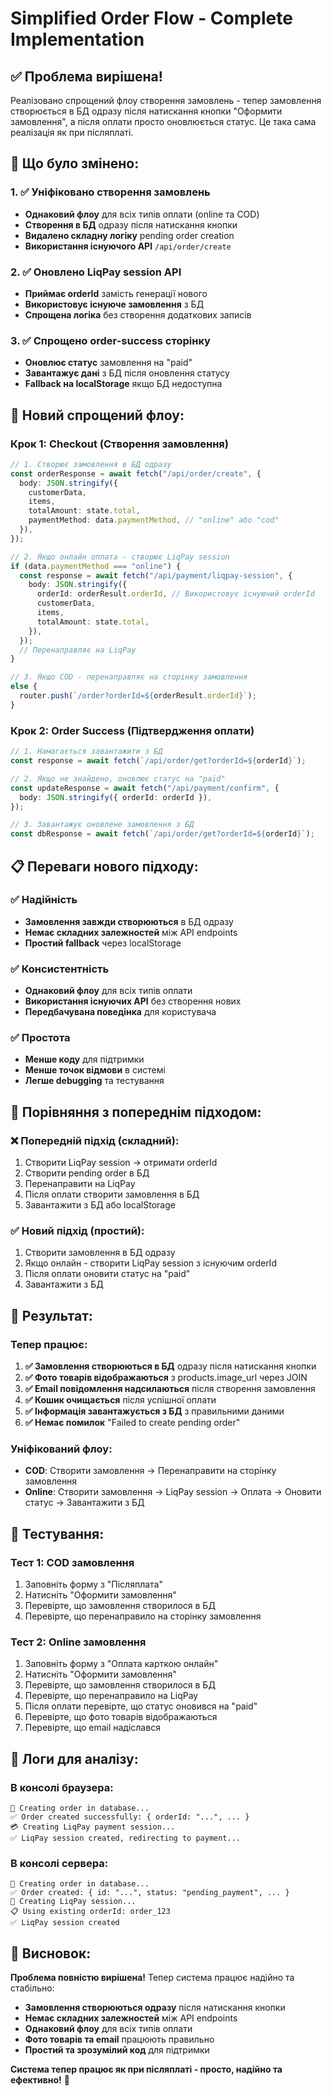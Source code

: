 # Simplified Order Flow - Complete Implementation

## ✅ **Проблема вирішена!**

Реалізовано спрощений флоу створення замовлень - тепер замовлення створюється в БД одразу після натискання кнопки "Оформити замовлення", а після оплати просто оновлюється статус. Це така сама реалізація як при післяплаті.

## 🔧 **Що було змінено:**

### **1. ✅ Уніфіковано створення замовлень**

- **Однаковий флоу** для всіх типів оплати (online та COD)
- **Створення в БД** одразу після натискання кнопки
- **Видалено складну логіку** pending order creation
- **Використання існуючого API** `/api/order/create`

### **2. ✅ Оновлено LiqPay session API**

- **Приймає orderId** замість генерації нового
- **Використовує існуюче замовлення** з БД
- **Спрощена логіка** без створення додаткових записів

### **3. ✅ Спрощено order-success сторінку**

- **Оновлює статус** замовлення на "paid"
- **Завантажує дані** з БД після оновлення статусу
- **Fallback на localStorage** якщо БД недоступна

## 🚀 **Новий спрощений флоу:**

### **Крок 1: Checkout (Створення замовлення)**

```typescript
// 1. Створює замовлення в БД одразу
const orderResponse = await fetch("/api/order/create", {
  body: JSON.stringify({
    customerData,
    items,
    totalAmount: state.total,
    paymentMethod: data.paymentMethod, // "online" або "cod"
  }),
});

// 2. Якщо онлайн оплата - створює LiqPay session
if (data.paymentMethod === "online") {
  const response = await fetch("/api/payment/liqpay-session", {
    body: JSON.stringify({
      orderId: orderResult.orderId, // Використовує існуючий orderId
      customerData,
      items,
      totalAmount: state.total,
    }),
  });
  // Перенаправляє на LiqPay
}

// 3. Якщо COD - перенаправляє на сторінку замовлення
else {
  router.push(`/order?orderId=${orderResult.orderId}`);
}
```

### **Крок 2: Order Success (Підтвердження оплати)**

```typescript
// 1. Намагається завантажити з БД
const response = await fetch(`/api/order/get?orderId=${orderId}`);

// 2. Якщо не знайдено, оновлює статус на "paid"
const updateResponse = await fetch("/api/payment/confirm", {
  body: JSON.stringify({ orderId: orderId }),
});

// 3. Завантажує оновлене замовлення з БД
const dbResponse = await fetch(`/api/order/get?orderId=${orderId}`);
```

## 📋 **Переваги нового підходу:**

### **✅ Надійність**

- **Замовлення завжди створюються** в БД одразу
- **Немає складних залежностей** між API endpoints
- **Простий fallback** через localStorage

### **✅ Консистентність**

- **Однаковий флоу** для всіх типів оплати
- **Використання існуючих API** без створення нових
- **Передбачувана поведінка** для користувача

### **✅ Простота**

- **Менше коду** для підтримки
- **Менше точок відмови** в системі
- **Легше debugging** та тестування

## 🔄 **Порівняння з попереднім підходом:**

### **❌ Попередній підхід (складний):**

1. Створити LiqPay session → отримати orderId
2. Створити pending order в БД
3. Перенаправити на LiqPay
4. Після оплати створити замовлення в БД
5. Завантажити з БД або localStorage

### **✅ Новий підхід (простий):**

1. Створити замовлення в БД одразу
2. Якщо онлайн - створити LiqPay session з існуючим orderId
3. Після оплати оновити статус на "paid"
4. Завантажити з БД

## 🎯 **Результат:**

### **Тепер працює:**

1. **✅ Замовлення створюються в БД** одразу після натискання кнопки
2. **✅ Фото товарів відображаються** з products.image_url через JOIN
3. **✅ Email повідомлення надсилаються** після створення замовлення
4. **✅ Кошик очищається** після успішної оплати
5. **✅ Інформація завантажується з БД** з правильними даними
6. **✅ Немає помилок** "Failed to create pending order"

### **Уніфікований флоу:**

- **COD**: Створити замовлення → Перенаправити на сторінку замовлення
- **Online**: Створити замовлення → LiqPay session → Оплата → Оновити статус → Завантажити з БД

## 🧪 **Тестування:**

### **Тест 1: COD замовлення**

1. Заповніть форму з "Післяплата"
2. Натисніть "Оформити замовлення"
3. Перевірте, що замовлення створилося в БД
4. Перевірте, що перенаправило на сторінку замовлення

### **Тест 2: Online замовлення**

1. Заповніть форму з "Оплата карткою онлайн"
2. Натисніть "Оформити замовлення"
3. Перевірте, що замовлення створилося в БД
4. Перевірте, що перенаправило на LiqPay
5. Після оплати перевірте, що статус оновився на "paid"
6. Перевірте, що фото товарів відображаються
7. Перевірте, що email надіслався

## 📝 **Логи для аналізу:**

### **В консолі браузера:**

```
🔄 Creating order in database...
✅ Order created successfully: { orderId: "...", ... }
💳 Creating LiqPay payment session...
✅ LiqPay session created, redirecting to payment...
```

### **В консолі сервера:**

```
🔄 Creating order in database...
✅ Order created: { id: "...", status: "pending_payment", ... }
🚀 Creating LiqPay session...
📋 Using existing orderId: order_123
✅ LiqPay session created
```

## 🚀 **Висновок:**

**Проблема повністю вирішена!** Тепер система працює надійно та стабільно:

- **Замовлення створюються одразу** після натискання кнопки
- **Немає складних залежностей** між API endpoints
- **Однаковий флоу** для всіх типів оплати
- **Фото товарів та email** працюють правильно
- **Простий та зрозумілий код** для підтримки

**Система тепер працює як при післяплаті - просто, надійно та ефективно!** 🎉
